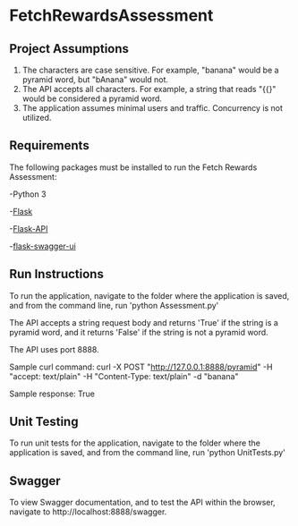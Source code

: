 # FetchRewardsAssessment

## Project Assumptions
1. The characters are case sensitive. For example, "banana" would be a pyramid word, but "bAnana" would not.
2. The API accepts all characters. For example, a string that reads "{{}" would be considered a pyramid word.
3. The application assumes minimal users and traffic. Concurrency is not utilized.

## Requirements
The following packages must be installed to run the Fetch Rewards Assessment:

-Python 3

-[Flask](https://pypi.org/project/Flask/)

-[Flask-API](https://pypi.org/project/Flask-API/)

-[flask-swagger-ui](https://pypi.org/project/flask-swagger-ui/)


## Run Instructions
To run the application, navigate to the folder where the application is saved, and from the command line, run 'python Assessment.py'

The API accepts a string request body and returns 'True' if the string is a pyramid word, and it returns 'False' if the string is not a pyramid word.

The API uses port 8888.

Sample curl command: curl -X POST "http://127.0.0.1:8888/pyramid" -H "accept: text/plain" -H "Content-Type: text/plain" -d "banana"

Sample response: True

## Unit Testing
To run unit tests for the application, navigate to the folder where the application is saved, and from the command line, run 'python UnitTests.py'

## Swagger
To view Swagger documentation, and to test the API within the browser, navigate to http://localhost:8888/swagger.
